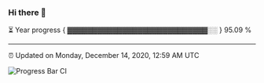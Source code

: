 ### Hi there 👋

⏳ Year progress { ▓▓▓▓▓▓▓▓▓▓▓▓▓▓▓▓▓▓▓▓▓▓▓▓▓▓▓▓░░ } 95.09 %

---

⏰ Updated on Monday, December 14, 2020, 12:59 AM UTC

![Progress Bar CI](https://github.com/arthurbuhl/arthurbuhl/workflows/Progress%20Bar%20CI/badge.svg)
